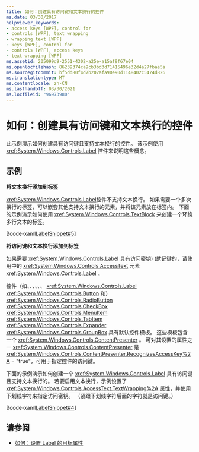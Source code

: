 ```yaml
---
title: 如何：创建具有访问键和文本换行的控件
ms.date: 03/30/2017
helpviewer_keywords:
- access keys [WPF], control for
- controls [WPF], text wrapping
- wrapping text [WPF]
- keys [WPF], control for
- controls [WPF], access keys
- text wrapping [WPF]
ms.assetid: 205099d9-2551-4302-a25e-a15af9f67e04
ms.openlocfilehash: 86239374ca9cb3bd3d71415496e32d4a27fbae5a
ms.sourcegitcommit: bf5dd80f4d7b202afa90e90d1148402c5474d826
ms.translationtype: MT
ms.contentlocale: zh-CN
ms.lasthandoff: 03/30/2021
ms.locfileid: "96973980"
---
```

# <a name="how-to-create-a-control-that-has-an-access-key-and-text-wrapping"></a>如何：创建具有访问键和文本换行的控件

此示例演示如何创建具有访问键且支持文本换行的控件。 该示例使用 <xref:System.Windows.Controls.Label> 控件来说明这些概念。  
  
## <a name="example"></a>示例  

 **将文本换行添加到标签**  
  
 <xref:System.Windows.Controls.Label>控件不支持文本换行。 如果需要一个多次换行的标签，可以嵌套其他支持文本换行的元素，并将该元素放在标签内。 下面的示例演示如何使用 <xref:System.Windows.Controls.TextBlock> 来创建一个环绕多行文本的标签。  
  
 [!code-xaml[LabelSnippet#5](~/samples/snippets/csharp/VS_Snippets_Wpf/LabelSnippet/CS/Pane1.xaml#5)]  
  
 **将访问键和文本换行添加到标签**  
  
 如果需要 <xref:System.Windows.Controls.Label> 具有访问密钥)  (助记键的，请使用中的 <xref:System.Windows.Controls.AccessText> 元素 <xref:System.Windows.Controls.Label> 。  
  
 控件（如、、、、、、 <xref:System.Windows.Controls.Label> <xref:System.Windows.Controls.Button> 和） <xref:System.Windows.Controls.RadioButton> <xref:System.Windows.Controls.CheckBox> <xref:System.Windows.Controls.MenuItem> <xref:System.Windows.Controls.TabItem> <xref:System.Windows.Controls.Expander> <xref:System.Windows.Controls.GroupBox> 具有默认控件模板。 这些模板包含一个 <xref:System.Windows.Controls.ContentPresenter> 。 可对其设置的属性之一 <xref:System.Windows.Controls.ContentPresenter> 是 <xref:System.Windows.Controls.ContentPresenter.RecognizesAccessKey%2A> = "true"，可用于指定控件的访问键。  
  
 下面的示例演示如何创建一个 <xref:System.Windows.Controls.Label> 具有访问键且支持文本换行的。 若要启用文本换行，示例设置了 <xref:System.Windows.Controls.AccessText.TextWrapping%2A> 属性，并使用下划线字符来指定访问密钥。 （紧跟下划线字符后面的字符就是访问键。）  
  
 [!code-xaml[LabelSnippet#4](~/samples/snippets/csharp/VS_Snippets_Wpf/LabelSnippet/CS/Pane1.xaml#4)]  
  
## <a name="see-also"></a>请参阅

- [如何：设置 Label 的目标属性](/previous-versions/dotnet/netframework-3.5/ms752101(v=vs.90))
